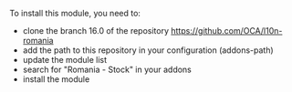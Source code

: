 To install this module, you need to:

  - clone the branch 16.0 of the repository
    <https://github.com/OCA/l10n-romania>
  - add the path to this repository in your configuration (addons-path)
  - update the module list
  - search for "Romania - Stock" in your addons
  - install the module
